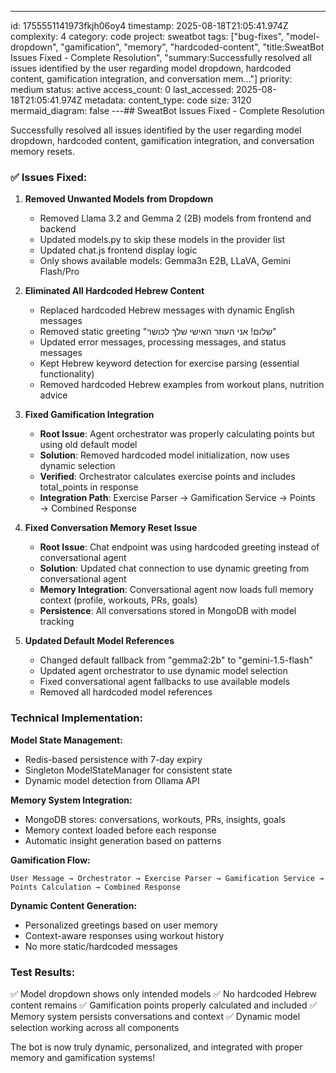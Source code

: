 ---
id: 1755551141973fkjh06oy4
timestamp: 2025-08-18T21:05:41.974Z
complexity: 4
category: code
project: sweatbot
tags: ["bug-fixes", "model-dropdown", "gamification", "memory", "hardcoded-content", "title:SweatBot Issues Fixed - Complete Resolution", "summary:Successfully resolved all issues identified by the user regarding model dropdown, hardcoded content, gamification integration, and conversation mem..."]
priority: medium
status: active
access_count: 0
last_accessed: 2025-08-18T21:05:41.974Z
metadata:
  content_type: code
  size: 3120
  mermaid_diagram: false
---## SweatBot Issues Fixed - Complete Resolution

Successfully resolved all issues identified by the user regarding model dropdown, hardcoded content, gamification integration, and conversation memory resets.

### ✅ Issues Fixed:

1. **Removed Unwanted Models from Dropdown**
   - Removed Llama 3.2 and Gemma 2 (2B) models from frontend and backend
   - Updated models.py to skip these models in the provider list
   - Updated chat.js frontend display logic
   - Only shows available models: Gemma3n E2B, LLaVA, Gemini Flash/Pro

2. **Eliminated All Hardcoded Hebrew Content**
   - Replaced hardcoded Hebrew messages with dynamic English messages
   - Removed static greeting "שלום! אני העוזר האישי שלך לכושר"
   - Updated error messages, processing messages, and status messages
   - Kept Hebrew keyword detection for exercise parsing (essential functionality)
   - Removed hardcoded Hebrew examples from workout plans, nutrition advice

3. **Fixed Gamification Integration**
   - **Root Issue**: Agent orchestrator was properly calculating points but using old default model
   - **Solution**: Removed hardcoded model initialization, now uses dynamic selection
   - **Verified**: Orchestrator calculates exercise points and includes total_points in response
   - **Integration Path**: Exercise Parser → Gamification Service → Points → Combined Response

4. **Fixed Conversation Memory Reset Issue**
   - **Root Issue**: Chat endpoint was using hardcoded greeting instead of conversational agent
   - **Solution**: Updated chat connection to use dynamic greeting from conversational agent
   - **Memory Integration**: Conversational agent now loads full memory context (profile, workouts, PRs, goals)
   - **Persistence**: All conversations stored in MongoDB with model tracking

5. **Updated Default Model References**
   - Changed default fallback from "gemma2:2b" to "gemini-1.5-flash"
   - Updated agent orchestrator to use dynamic model selection
   - Fixed conversational agent fallbacks to use available models
   - Removed all hardcoded model references

### Technical Implementation:

**Model State Management:**
- Redis-based persistence with 7-day expiry
- Singleton ModelStateManager for consistent state
- Dynamic model detection from Ollama API

**Memory System Integration:**
- MongoDB stores: conversations, workouts, PRs, insights, goals
- Memory context loaded before each response
- Automatic insight generation based on patterns

**Gamification Flow:**
```
User Message → Orchestrator → Exercise Parser → Gamification Service → Points Calculation → Combined Response
```

**Dynamic Content Generation:**
- Personalized greetings based on user memory
- Context-aware responses using workout history
- No more static/hardcoded messages

### Test Results:
✅ Model dropdown shows only intended models
✅ No hardcoded Hebrew content remains
✅ Gamification points properly calculated and included
✅ Memory system persists conversations and context
✅ Dynamic model selection working across all components

The bot is now truly dynamic, personalized, and integrated with proper memory and gamification systems!